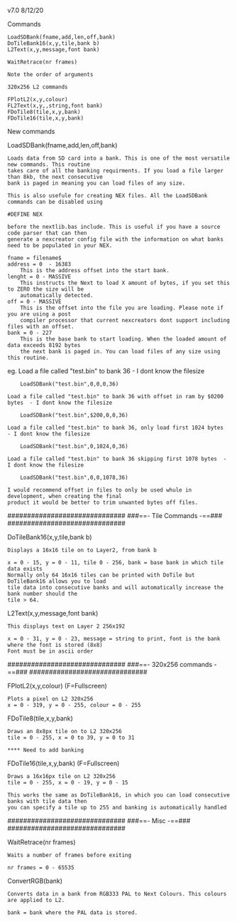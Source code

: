 v7.0 8/12/20

Commands 

	LoadSDBank(fname,add,len,off,bank)
	DoTileBank16(x,y,tile,bank b)
	L2Text(x,y,message,font bank)
	
	WaitRetrace(nr frames)
	
	Note the order of arguments 
	
	320x256 L2 commands 
	
	FPlotL2(x,y,colour)
	FL2Text(x,y,,string,font bank)	
	FDoTile8(tile,x,y,bank)  
	FDoTile16(tile,x,y,bank)



New commands 


LoadSDBank(fname,add,len,off,bank)

	Loads data from SD card into a bank. This is one of the most versatile new commands. This routine 
	takes care of all the banking requirments. If you load a file larger than 8kb, the next consecutive
	bank is paged in meaning you can load files of any size.
	
	This is also usefule for creating NEX files. All the LoadSDBank commands can be disabled using 
	
	#DEFINE NEX 
	
	before the nextlib.bas include. This is useful if you have a source code parser that can then
	generate a nexcreator config file with the information on what banks need to be populated in your NEX.
	
	fname = filename$
	address = 0  - 16383
		This is the address offset into the start bank. 
	lenght = 0 - MASSIVE
		This instructs the Next to load X amount of bytes, if you set this to ZERO the size will be 
		automatically detected. 
	off	= 0 - MASSIVE
		This is the offset into the file you are loading. Please note if you are using a post
		compiler processor that current nexcreators dont support including files with an offset. 
	bank = 0 - 227 
		This is the base bank to start loading. When the loaded amount of data exceeds 8192 bytes
		the next bank is paged in. You can load files of any size using this routine. 
		
eg. 
	Load a file called "test.bin" to bank 36 - I dont know the filesize 
	
		LoadSDBank("test.bin",0,0,0,36) 
		
	Load a file called "test.bin" to bank 36 with offset in ram by $0200 bytes  - I dont know the filesize 

		LoadSDBank("test.bin",$200,0,0,36) 
		
	Load a file called "test.bin" to bank 36, only load first 1024 bytes  - I dont know the filesize 

		LoadSDBank("test.bin",0,1024,0,36) 
		
	Load a file called "test.bin" to bank 36 skipping first 1078 bytes  - I dont know the filesize 	

		LoadSDBank("test.bin",0,0,1078,36)
		
	I would recommend offset in files to only be used whule in development, when creating the final 
	product it would be better to trim unwanted bytes off files. 

##############################
###==- Tile Commands    -==###
##############################

DoTileBank16(x,y,tile,bank b)

	Displays a 16x16 tile on to Layer2, from bank b

	x = 0 - 15, y = 0 - 11, tile 0 - 256, bank = base bank in which tile data exists
	Normally only 64 16x16 tiles can be printed with DoTile but DoTileBank16 allows you to load 
	tile data into consecutive banks and will automatically increase the bank number should the 
	tile > 64. 

L2Text(x,y,message,font bank)

	This displays text on Layer 2 256x192

	x = 0 - 31, y = 0 - 23, message = string to print, font is the bank where the font is stored (8x8)
	Font must be in ascii order 

##############################
###==- 320x256 commands -==###
##############################

FPlotL2(x,y,colour)					(F=Fullscreen)

	Plots a pixel on L2 320x256
	x = 0 - 319, y = 0 - 255, colour = 0 - 255

FDoTile8(tile,x,y,bank)   

	Draws an 8x8px tile on to L2 320x256
	tile = 0 - 255, x = 0 to 39, y = 0 to 31
	
	**** Need to add banking 

FDoTile16(tile,x,y,bank)			(F=Fullscreen)

	Draws a 16x16px tile on L2 320x256 
	tile = 0 - 255, x = 0 - 19, y = 0 - 15
	
	This works the same as DoTileBank16, in which you can load consecutive banks with tile data then 
	you can specify a tile up to 255 and banking is automatically handled 

##############################
###==- Misc			    -==###
##############################

WaitRetrace(nr frames)

	Waits a number of frames before exiting 

	nr frames = 0 - 65535

ConvertRGB(bank)

	Converts data in a bank from RGB333 PAL to Next Colours. This colours are applied to L2. 
	
	bank = bank where the PAL data is stored. 
	